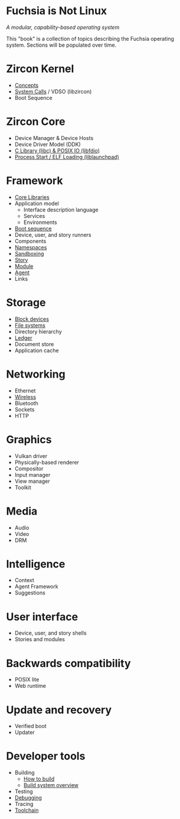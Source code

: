 Fuchsia is Not Linux
====================
_A modular, capability-based operating system_

This "book" is a collection of topics describing the Fuchsia operating system.
Sections will be populated over time.

# Zircon Kernel

 - [Concepts][zircon-concepts]
 - [System Calls][zircon-syscalls] / VDSO (libzircon)
 - Boot Sequence

# Zircon Core

 - Device Manager & Device Hosts
 - Device Driver Model (DDK)
 - [C Library (libc) & POSIX IO (libfdio)](libc.md)
 - [Process Start / ELF Loading (liblaunchpad)](launchpad.md)

# Framework

 - [Core Libraries](core_libraries.md)
 - Application model
   - Interface description language
   - Services
   - Environments
 - [Boot sequence](boot_sequence.md)
 - Device, user, and story runners
 - Components
 - [Namespaces](namespaces.md)
 - [Sandboxing](sandboxing.md)
 - [Story][framework-story]
 - [Module][framework-module]
 - [Agent][framework-agent]
 - Links

# Storage

 - [Block devices](block_devices.md)
 - [File systems](filesystems.md)
 - Directory hierarchy
 - [Ledger](https://fuchsia.googlesource.com/peridot/+/master/docs/ledger/README.md)
 - Document store
 - Application cache

# Networking

 - Ethernet
 - [Wireless](wireless_networking.md)
 - Bluetooth
 - Sockets
 - HTTP

# Graphics

 - Vulkan driver
 - Physically-based renderer
 - Compositor
 - Input manager
 - View manager
 - Toolkit

# Media

 - Audio
 - Video
 - DRM

# Intelligence

 - Context
 - Agent Framework
 - Suggestions

# User interface

 - Device, user, and story shells
 - Stories and modules

# Backwards compatibility

 - POSIX lite
 - Web runtime

# Update and recovery

 - Verified boot
 - Updater

# Developer tools

 - Building
   - [How to build](build_system.md)
   - [Build system overview](build_overview.md)
 - Testing
 - [Debugging](debugging.md)
 - Tracing
 - [Toolchain](toolchain.md)



[zircon-concepts]: https://fuchsia.googlesource.com/zircon/+/master/docs/concepts.md "Zircon concepts"
[zircon-syscalls]: https://fuchsia.googlesource.com/zircon/+/master/docs/syscalls.md "Zircon syscalls"
[framework-story]: https://fuchsia.googlesource.com/modular/+/master/docs/story.md "Framework story"
[framework-module]: https://fuchsia.googlesource.com/modular/+/master/docs/module.md "Framework module"
[framework-agent]: https://fuchsia.googlesource.com/modular/+/master/docs/agent.md "Framework agent"
